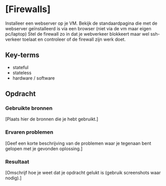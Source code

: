 # [Firewalls]
Installeer een webserver op je VM. Bekijk de standaardpagina die met de webserver geïnstalleerd is via een browser (niet via de vm maar eigen pc/laptop)
Stel de firewall zo in dat je webverkeer blokkeert maar wel ssh-verkeer toelaat en controleer of de firewall zijn werk doet.

## Key-terms    
- stateful
- stateless
- hardware / software

## Opdracht
### Gebruikte bronnen
[Plaats hier de bronnen die je hebt gebruikt.]

### Ervaren problemen
[Geef een korte beschrijving van de problemen waar je tegenaan bent gelopen met je gevonden oplossing.]

### Resultaat
[Omschrijf hoe je weet dat je opdracht gelukt is (gebruik screenshots waar nodig).]
